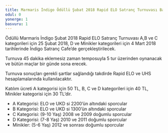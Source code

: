 ```yaml
---
title: Marmaris İndigo Ödüllü Şubat 2018 Rapid ELO Satranç Turnuvası Başlıyor!
odul: 0
yonerge: 1
basvuru: 1
---
```


Ödüllü Marmaris İndigo Şubat 2018 Rapid ELO Satranç Turnuvası A,B ve C kategorileri için 25 Şubat 2018, D ve Minikler kategorileri için 4 Mart 2018 tarihlerinde İndigo Satranç Cafe’de gerçekleştirilecek.

Turnuva 45 dakika eklemesiz zaman temposuyla 5 tur üzerinden oynanacak ve bütün maçlar bir günde sona erecek.

Turnuva sonuçları gerekli şartlar sağlandığı takdirde Rapid ELO ve UHS hesaplamalarında kullanılacaktır.

Katılım ücreti A kategorisi için 50 TL, B, C ve D kategorileri için 40 TL, Minikler kategorisi için 30 TL’dir.

- A Kategorisi: ELO ve UKD si 2200’ün altındaki sporcular
- B Kategorisi:	ELO ve UKD si 1300’ün altındaki sporcular
- C Kategorisi: (9-10 Yaş)	2008 ve 2009 doğumlu sporcular
- D Kategorisi: (7-8 Yaş)	2010 ve 2011 doğumlu sporcular
- Minikler: (5-6 Yaş)	2012 ve sonrası doğumlu sporcular
